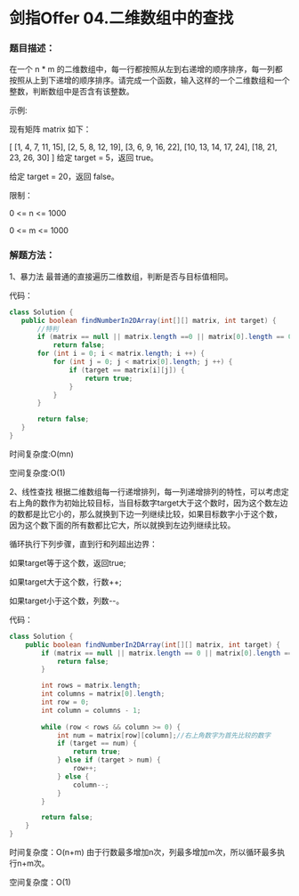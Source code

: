 # 剑指Offer 04.二维数组中的查找
### 题目描述：

在一个 n * m 的二维数组中，每一行都按照从左到右递增的顺序排序，每一列都按照从上到下递增的顺序排序。请完成一个函数，输入这样的一个二维数组和一个整数，判断数组中是否含有该整数。
 
示例:

现有矩阵 matrix 如下：

[
  [1,   4,  7, 11, 15],
  [2,   5,  8, 12, 19],
  [3,   6,  9, 16, 22],
  [10, 13, 14, 17, 24],
  [18, 21, 23, 26, 30]
]
给定 target = 5，返回 true。

给定 target = 20，返回 false。


限制：

0 <= n <= 1000

0 <= m <= 1000

 ### 解题方法：
 1、暴力法
 最普通的直接遍历二维数组，判断是否与目标值相同。
 
 代码：
 ```java
 class Solution {
    public boolean findNumberIn2DArray(int[][] matrix, int target) {
        //特判
        if (matrix == null || matrix.length ==0 || matrix[0].length == 0)
            return false;
        for (int i = 0; i < matrix.length; i ++) {
            for (int j = 0; j < matrix[0].length; j ++) {
                if (target == matrix[i][j]) {
                    return true;
                }
            }
        }

        return false;
    }
}
```
时间复杂度:O(mn)

空间复杂度:O(1)

2、线性查找
根据二维数组每一行递增排列，每一列递增排列的特性，可以考虑定右上角的数作为初始比较目标，当目标数字target大于这个数时，因为这个数左边的数都是比它小的，那么就换到下边一列继续比较，如果目标数字小于这个数，
因为这个数下面的所有数都比它大，所以就换到左边列继续比较。

循环执行下列步骤，直到行和列超出边界：

如果target等于这个数，返回true;

如果target大于这个数，行数++;

如果target小于这个数，列数--。

代码：

```java
class Solution {
    public boolean findNumberIn2DArray(int[][] matrix, int target) {
        if (matrix == null || matrix.length == 0 || matrix[0].length == 0) {
            return false;
        }

        int rows = matrix.length;
        int columns = matrix[0].length;
        int row = 0; 
        int column = columns - 1;
        
        while (row < rows && column >= 0) {
            int num = matrix[row][column];//右上角数字为首先比较的数字
            if (target == num) {
                return true;
            } else if (target > num) {
                row++;
            } else {
                column--;
            }
        }

        return false;
    }
}
```
时间复杂度：O(n+m) 由于行数最多增加n次，列最多增加m次，所以循环最多执行n+m次。

空间复杂度：O(1)
